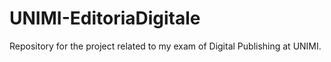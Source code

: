# UNIMI-EditoriaDigitale
Repository for the project related to my exam of Digital Publishing at UNIMI.
